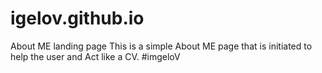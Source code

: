 # igelov.github.io
About ME landing page
This is a simple About ME page that is initiated to help the user and Act like a CV.
#imgeloV
